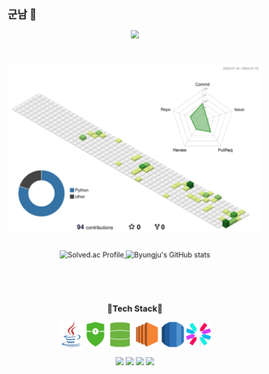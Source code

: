 ## 군남  👋

<!--
**GoToBILL/GoToBill** is a ✨ _special_ ✨ repository because its `README.md` (this file) appears on your GitHub profile.

Here are some ideas to get you started:

- 🔭 I’m currently working on ...
- 🌱 I’m currently learning ...
- 👯 I’m looking to collaborate on ...
- 🤔 I’m looking for help with ...
- 💬 Ask me about ...
- 📫 How to reach me: ...
- 😄 Pronouns: ...
- ⚡ Fun fact: ...
-->
<div align="center">
<img src="https://capsule-render.vercel.app/api?type=venom&color=gradient&customColorList=3,2,2,5,30)&height=300&section=header&text=byungju's%20Github&fontSize=90&fontColor=000000" />
</div>
<br><br>


![](./profile-3d-contrib/profile-green-animate.svg)
<br><br>
<div align="center">
  <a href="https://solved.ac/wnqudwn/">
    <img src="http://mazassumnida.wtf/api/v2/generate_badge?boj=wnqudwn" alt="Solved.ac Profile" style="display: inline-block;"/>
  </a>
  <img src="https://github-readme-stats.vercel.app/api?username=gotobill&show_icons=true&theme=radical" alt="Byungju's GitHub stats" style="display: inline-block;"/>
</div>
<!--![](./profile-3d-contrib/profile-night-rainbow.svg)-->

<br><br><br>
<h3 align="center">🔧Tech Stack🔧</h3>
<div align="center">
  <img src="https://raw.githubusercontent.com/ydmins/YdMinS/main/icons/java.png" alt="java" height="50px"/>
  <img src="https://raw.githubusercontent.com/ydmins/YdMinS/main/icons/spring-security.png" alt="spring security" height="50px"/>
  <img src="https://raw.githubusercontent.com/ydmins/YdMinS/main/icons/spring-data-jpa.png" alt="spring data jpa" height="50px"/>
  <img src="https://raw.githubusercontent.com/ydmins/YdMinS/main/icons/aws-ec2.png" alt="aws ec2" height="50px"/>
  <img src="https://raw.githubusercontent.com/ydmins/YdMinS/main/icons/aws-rds.png" alt="aws rds" height="50px"/>
  <img src="https://raw.githubusercontent.com/ydmins/YdMinS/main/icons/jwt.png" alt="jwt" height="50px"/>
</div>
<br>
<div align="center">
  <img src="https://img.shields.io/badge/Spring-6DB33F?style=for-the-badge&logo=Spring&logoColor=white">
  <img src="https://img.shields.io/badge/Docker-2496ED?style=for-the-badge&logo=Docker&logoColor=white">
  <img src="https://img.shields.io/badge/mysql-4479A1?style=for-the-badge&logo=mysql&logoColor=white">
  <img src="https://img.shields.io/badge/python-3776AB?style=for-the-badge&logo=python&logoColor=white">
</div>
